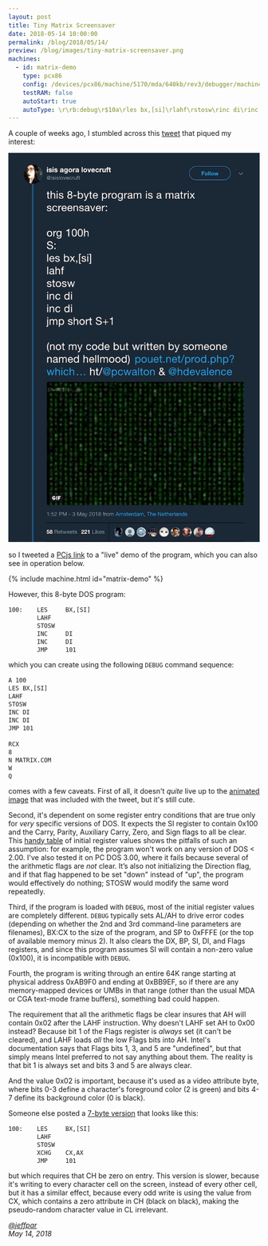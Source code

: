 ```yaml
---
layout: post
title: Tiny Matrix Screensaver
date: 2018-05-14 10:00:00
permalink: /blog/2018/05/14/
preview: /blog/images/tiny-matrix-screensaver.png
machines:
  - id: matrix-demo
    type: pcx86
    config: /devices/pcx86/machine/5170/mda/640kb/rev3/debugger/machine.xml
    testRAM: false
    autoStart: true
    autoType: \r\rb:debug\r$10a\rles bx,[si]\rlahf\rstosw\rinc di\rinc di\rjmp 101\r\rrsi\r100\rg\r
---
```


A couple of weeks ago, I stumbled across this [tweet](https://twitter.com/isislovecruft/status/992144937910140928)
that piqued my interest:

[![Tiny Matrix Screensaver Tweet](/blog/images/tiny-matrix-screensaver-tweet.jpg)](https://twitter.com/isislovecruft/status/992144937910140928)

so I tweeted a [PCjs link](https://www.pcjs.org/devices/pcx86/machine/5170/mda/640kb/rev3/?autoType=$enter$enterb:debug$enter$10a$enterles%20bx,[si]$enterlahf$enterstosw$enterxchg%20cx,ax$enterjmp%20101$enter$enterrsi$enter100$enterg$enter)
to a "live" demo of the program, which you can also see in operation below.

{% include machine.html id="matrix-demo" %}

However, this 8-byte DOS program:

    100:    LES     BX,[SI]
            LAHF
            STOSW
            INC     DI
            INC     DI
            JMP     101

which you can create using the following `DEBUG` command sequence:

    A 100
    LES BX,[SI]
    LAHF
    STOSW
    INC DI
    INC DI
    JMP 101
    
    RCX
    8
    N MATRIX.COM
    W
    Q
    
comes with a few caveats.  First of all, it doesn't *quite* live up to the
[animated image](https://video.twimg.com/tweet_video/DcTOMa8X0AAW2V4.mp4) that was included with the tweet,
but it's still cute.

Second, it's dependent on some register entry conditions that are true only for *very* specific versions of DOS.
It expects the SI register to contain 0x100 and the Carry, Parity, Auxiliary Carry, Zero, and Sign flags
to all be clear.  This [handy table](/blog/images/DOS_COM_Startup_Registers.pdf) of initial register values shows
the pitfalls of such an assumption: for example, the program won't work on any version of DOS &lt; 2.00.  I've
also tested it on PC DOS 3.00, where it fails because several of the arithmetic flags are *not* clear.
It’s also not initializing the Direction flag, and if that flag happened to be set "down" instead of "up", the
program would effectively do nothing; STOSW would modify the same word repeatedly.

Third, if the program is loaded with `DEBUG`, most of the initial register values are completely different.
`DEBUG` typically sets AL/AH to drive error codes (depending on whether the 2nd and 3rd command-line parameters
are filenames), BX:CX to the size of the program, and SP to 0xFFFE (or the top of available memory minus 2).  It
also clears the DX, BP, SI, DI, and Flags registers, and since this program assumes SI will contain a non-zero
value (0x100), it is incompatible with `DEBUG`.

Fourth, the program is writing through an entire 64K range starting at physical address 0xAB9F0 and ending at
0xBB9EF, so if there are any memory-mapped devices or UMBs in that range (other than the usual MDA or CGA text-mode
frame buffers), something bad could happen.

The requirement that all the arithmetic flags be clear insures that AH will contain 0x02 after the LAHF instruction.
Why doesn't LAHF set AH to 0x00 instead?  Because bit 1 of the Flags register is *always* set (it can't be cleared),
and LAHF loads *all* the low Flags bits into AH.  Intel's documentation says that Flags bits 1, 3, and 5 are
"undefined", but that simply means Intel preferred to not say anything about them.  The reality is that bit 1 is
always set and bits 3 and 5 are always clear.

And the value 0x02 is important, because it's used as a video attribute byte, where bits 0-3 define a character's
foreground color (2 is green) and bits 4-7 define its background color (0 is black).

Someone else posted a [7-byte version](https://www.pouet.net/prod.php?which=63126) that looks like this:

    100:    LES     BX,[SI]
            LAHF
            STOSW
            XCHG    CX,AX
            JMP     101

but which requires that CH be zero on entry.  This version is slower, because it's writing to every character cell
on the screen, instead of every other cell, but it has a similar effect, because every odd write is using the value
from CX, which contains a zero attribute in CH (black on black), making the pseudo-random character value in CL
irrelevant.

*[@jeffpar](https://jeffpar.com)*  
*May 14, 2018*
